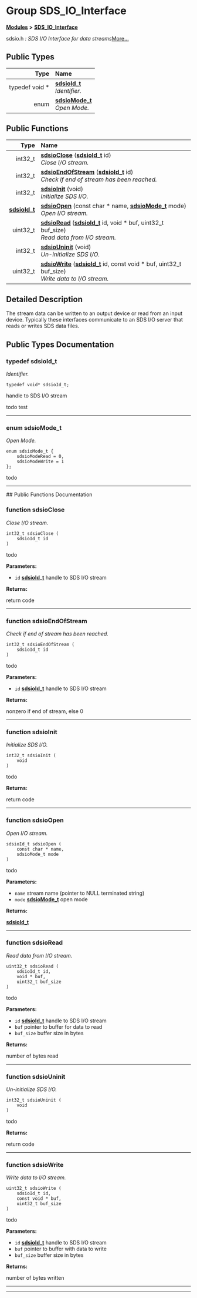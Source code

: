 

# Group SDS\_IO\_Interface



[**Modules**](modules.md) **>** [**SDS\_IO\_Interface**](group__SDS__IO__Interface.md)



sdsio.h _: SDS I/O Interface for data streams_[More...](#detailed-description)


















## Public Types

| Type | Name |
| ---: | :--- |
| typedef void \* | [**sdsioId\_t**](#typedef-sdsioid_t)  <br>_Identifier._  |
| enum  | [**sdsioMode\_t**](#enum-sdsiomode_t)  <br>_Open Mode._  |




















## Public Functions

| Type | Name |
| ---: | :--- |
|  int32\_t | [**sdsioClose**](#function-sdsioclose) ([**sdsioId\_t**](group__SDS__IO__Interface.md#typedef-sdsioid_t) id) <br>_Close I/O stream._  |
|  int32\_t | [**sdsioEndOfStream**](#function-sdsioendofstream) ([**sdsioId\_t**](group__SDS__IO__Interface.md#typedef-sdsioid_t) id) <br>_Check if end of stream has been reached._  |
|  int32\_t | [**sdsioInit**](#function-sdsioinit) (void) <br>_Initialize SDS I/O._  |
|  [**sdsioId\_t**](group__SDS__IO__Interface.md#typedef-sdsioid_t) | [**sdsioOpen**](#function-sdsioopen) (const char \* name, [**sdsioMode\_t**](group__SDS__IO__Interface.md#enum-sdsiomode_t) mode) <br>_Open I/O stream._  |
|  uint32\_t | [**sdsioRead**](#function-sdsioread) ([**sdsioId\_t**](group__SDS__IO__Interface.md#typedef-sdsioid_t) id, void \* buf, uint32\_t buf\_size) <br>_Read data from I/O stream._  |
|  int32\_t | [**sdsioUninit**](#function-sdsiouninit) (void) <br>_Un-initialize SDS I/O._  |
|  uint32\_t | [**sdsioWrite**](#function-sdsiowrite) ([**sdsioId\_t**](group__SDS__IO__Interface.md#typedef-sdsioid_t) id, const void \* buf, uint32\_t buf\_size) <br>_Write data to I/O stream._  |




























## Detailed Description


The stream data can be written to an output device or read from an input device. Typically these interfaces communicate to an SDS I/O server that reads or writes SDS data files. 


    
## Public Types Documentation




### typedef sdsioId\_t 

_Identifier._ 
```
typedef void* sdsioId_t;
```



handle to SDS I/O stream


todo test 


        

<hr>



### enum sdsioMode\_t 

_Open Mode._ 
```
enum sdsioMode_t {
    sdsioModeRead = 0,
    sdsioModeWrite = 1
};
```



todo 


        

<hr>
## Public Functions Documentation




### function sdsioClose 

_Close I/O stream._ 
```
int32_t sdsioClose (
    sdsioId_t id
) 
```



todo




**Parameters:**


* `id` [**sdsioId\_t**](group__SDS__IO__Interface.md#typedef-sdsioid_t) handle to SDS I/O stream 



**Returns:**

return code 





        

<hr>



### function sdsioEndOfStream 

_Check if end of stream has been reached._ 
```
int32_t sdsioEndOfStream (
    sdsioId_t id
) 
```



todo




**Parameters:**


* `id` [**sdsioId\_t**](group__SDS__IO__Interface.md#typedef-sdsioid_t) handle to SDS I/O stream 



**Returns:**

nonzero if end of stream, else 0 





        

<hr>



### function sdsioInit 

_Initialize SDS I/O._ 
```
int32_t sdsioInit (
    void
) 
```



todo




**Returns:**

return code 





        

<hr>



### function sdsioOpen 

_Open I/O stream._ 
```
sdsioId_t sdsioOpen (
    const char * name,
    sdsioMode_t mode
) 
```



todo




**Parameters:**


* `name` stream name (pointer to NULL terminated string) 
* `mode` [**sdsioMode\_t**](group__SDS__IO__Interface.md#enum-sdsiomode_t) open mode 



**Returns:**

[**sdsioId\_t**](group__SDS__IO__Interface.md#typedef-sdsioid_t) 





        

<hr>



### function sdsioRead 

_Read data from I/O stream._ 
```
uint32_t sdsioRead (
    sdsioId_t id,
    void * buf,
    uint32_t buf_size
) 
```



todo




**Parameters:**


* `id` [**sdsioId\_t**](group__SDS__IO__Interface.md#typedef-sdsioid_t) handle to SDS I/O stream 
* `buf` pointer to buffer for data to read 
* `buf_size` buffer size in bytes 



**Returns:**

number of bytes read 





        

<hr>



### function sdsioUninit 

_Un-initialize SDS I/O._ 
```
int32_t sdsioUninit (
    void
) 
```



todo




**Returns:**

return code 





        

<hr>



### function sdsioWrite 

_Write data to I/O stream._ 
```
uint32_t sdsioWrite (
    sdsioId_t id,
    const void * buf,
    uint32_t buf_size
) 
```



todo




**Parameters:**


* `id` [**sdsioId\_t**](group__SDS__IO__Interface.md#typedef-sdsioid_t) handle to SDS I/O stream 
* `buf` pointer to buffer with data to write 
* `buf_size` buffer size in bytes 



**Returns:**

number of bytes written 





        

<hr>

------------------------------


